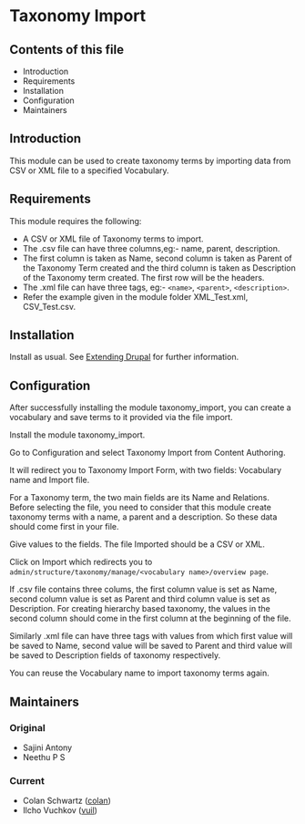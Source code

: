 # Taxonomy Import

## Contents of this file

* Introduction
* Requirements
* Installation
* Configuration
* Maintainers

## Introduction

This module can be used to create taxonomy terms by importing data from CSV or XML file to a specified Vocabulary.

## Requirements

This module requires the following:

* A CSV or XML file of Taxonomy terms to import.
* The .csv file can have three columns,eg:- name, parent, description.
* The first column is taken as Name, second column is taken as Parent of the Taxonomy Term created and the third column is taken as Description of the Taxonomy term created. The first row will be the headers.
* The .xml file can have three tags, eg:- `<name>`, `<parent>`, `<description>`.
* Refer the example given in the module folder XML_Test.xml, CSV_Test.csv.

## Installation

Install as usual.  See [Extending Drupal](https://www.drupal.org/docs/8/extending-drupal-8/) for further information.

## Configuration

After successfully installing the module taxonomy_import, you can create a vocabulary and save terms to it provided via the file import.

Install the module taxonomy_import.

Go to Configuration and select Taxonomy Import from Content Authoring.

It will redirect you to Taxonomy Import Form, with two fields: Vocabulary name and Import file.

For a Taxonomy term, the two main fields are its Name and Relations.  Before selecting the file, you need to consider that this module create taxonomy terms with a name, a parent and a description. So these data should come first in your file.

Give values to the fields. The file Imported should be a CSV or XML.

Click on Import which redirects you to `admin/structure/taxonomy/manage/<vocabulary name>/overview page`.

If .csv file contains three colums, the first column value is set as Name, second column value is set as Parent and third column value is set as Description. For creating hierarchy based taxonomy, the values in the second column should come in the first column at the beginning of the file.

Similarly .xml file can have three tags with values from which first value will be saved to Name, second value will be saved to Parent and third value will be saved to Description fields of taxonomy respectively.

You can reuse the Vocabulary name to import taxonomy terms again.

## Maintainers

### Original

* Sajini Antony
* Neethu P S

### Current

* Colan Schwartz ([colan](https://www.drupal.org/u/colan))
* Ilcho Vuchkov ([vuil](https://www.drupal.org/u/vuil))